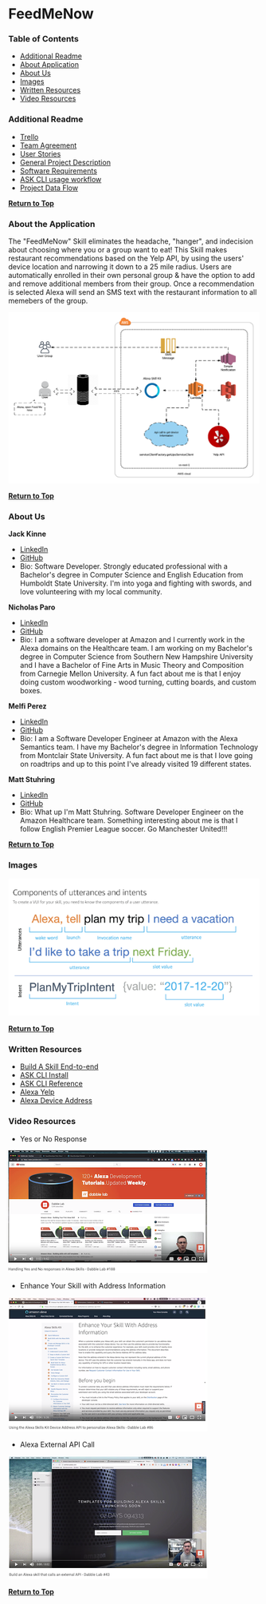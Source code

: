 # FeedMeNow <a name="top"></a>

### Table of Contents

* [Additional Readme](#addreadme)
* [About Application](#aboutapp)
* [About Us](#aboutus)
* [Images](#images)
* [Written Resources](#wresources)
* [Video Resources](#vresources)

### Additional Readme <a name="addreadme"></a>

* [Trello](https://trello.com/b/1hskw7YL/idk)
* [Team Agreement](./assets/TEAMAGREEMENT.md)
* [User Stories](./assets/USERSTORIES.md)
* [General Project Description](./assets/pitch.md)
* [Software Requirements](./assets/software-requirements.md)
* [ASK CLI usage workflow](./assets/ask-setup.md)
* [Project Data Flow](./assets/data-flow.pdf)

**[Return to Top](#top)**

### About the Application <a name="aboutapp"></a>

The "FeedMeNow" Skill eliminates the headache, "hanger", and indecision about choosing where you or a group want to eat! This Skill makes restaurant recommendations based on the Yelp API, by using the users' device location and narrowing it down to a 25 mile radius. Users are automatically enrolled in their own personal group & have the option to add and remove additional members from their group. Once a recommendation is selected Alexa will send an SMS text with the restaurant information to all memebers of the group. 

![data flow](./assets/FeedMeNow.png)

**[Return to Top](#top)**

### About Us <a name="aboutus"></a>
  
**Jack Kinne**
* [LinkedIn](https://www.linkedin.com/in/jackdkinne/)
* [GitHub](https://github.com/Bravelemming)
* Bio: Software Developer. Strongly educated professional with a Bachelor's degree in Computer Science and English Education from Humboldt State University. I'm into yoga and fighting with swords, and love volunteering with my local community.

**Nicholas Paro**
* [LinkedIn](https://www.linkedin.com/in/nparo/)
* [GitHub](https://github.com/paronicholas)
* Bio: I am a software developer at Amazon and I currently work in the Alexa domains on the Healthcare team. I am working on my Bachelor's degree in Computer Science from Southern New Hampshire University and I have a Bachelor of Fine Arts in Music Theory and Composition from Carnegie Mellon University. A fun fact about me is that I enjoy doing custom woodworking - wood turning, cutting boards, and custom boxes.

**Melfi Perez**
* [LinkedIn](https://www.linkedin.com/in/melfiperez/)
* [GitHub](https://github.com/perezm27)
* Bio: I am a Software Developer Engineer at Amazon with the Alexa Semantics team. I have my Bachelor's degree in Information Technology from Montclair State University. A fun fact about me is that I love going on roadtrips and up to this point I've already visited 19 different states. 

**Matt Stuhring**
* [LinkedIn](https://www.linkedin.com/in/mattstuhring/)
* [GitHub](https://github.com/mattstuhring)
* Bio: What up I'm Matt Stuhring. Software Developer Engineer on the Amazon Healthcare team. Something interesting about me is that I follow English Premier League soccer. Go Manchester United!!!
  
**[Return to Top](#top)**

### Images <a name="images"></a>

![components of utterances and intents](./assets/alexa-screenshot.png)

**[Return to Top](#top)**

### Written Resources <a name="wresources"></a>
* [Build A Skill End-to-end](https://developer.amazon.com/docs/hosted-skills/build-a-skill-end-to-end-using-an-alexa-hosted-skill.html#)
* [ASK CLI Install](https://developer.amazon.com/docs/ask-toolkit/get-started-with-the-ask-toolkit-for-visual-studio-code.html#install-the-ask-toolkit-in-vs-code)
* [ASK CLI Reference](https://developer.amazon.com/docs/smapi/ask-cli-command-reference.html)
* [Alexa Yelp](https://github.com/Yelp/yelp-fusion/blob/master/fusion/node/sample.js)
* [Alexa Device Address](https://developer.amazon.com/docs/custom-skills/device-address-api.html)

### Video Resources <a name="vresources"></a>
* Yes or No Response

[![alexa yes or no response](./assets/alexa-yes-no.png)](https://www.youtube.com/watch?v=f0JhqODTDY8)

* Enhance Your Skill with Address Information

[![alexa address info](./assets/alexa-address-info.png)](https://www.youtube.com/watch?time_continue=2&v=sZ7GCMqhjv0)

* Alexa External API Call

[![alexa api call](./assets/alexa-api-call.png)](https://www.youtube.com/watch?v=swW8tPRB_J4)

**[Return to Top](#top)**

